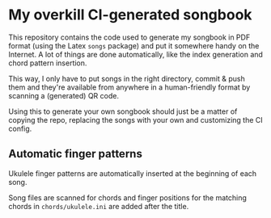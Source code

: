 # My overkill CI-generated songbook

This repository contains the code used to generate my songbook in PDF format (using the Latex `songs` package) and put it somewhere handy on the Internet. A lot of things are done automatically, like the index generation and chord pattern insertion.

This way, I only have to put songs in the right directory, commit & push them and they're available from anywhere in a human-friendly format by scanning a (generated) QR code.

Using this to generate your own songbook should just be a matter of copying the repo, replacing the songs with your own and customizing the CI config.

## Automatic finger patterns

Ukulele finger patterns are automatically inserted at the beginning of each song.

Song files are scanned for chords and finger positions for the matching chords in `chords/ukulele.ini` are added after the title.
